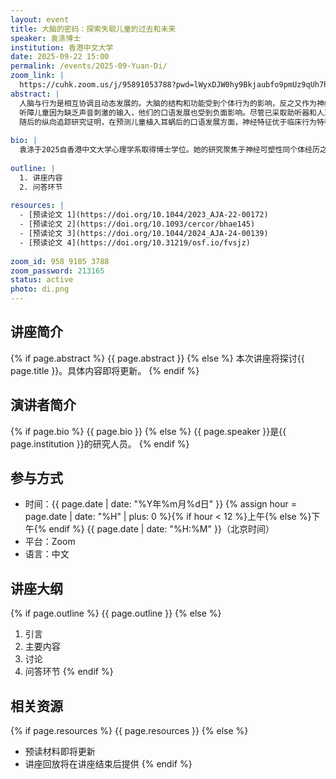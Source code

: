 ```yaml
---
layout: event
title: 大脑的密码：探索失聪儿童的过去和未来
speaker: 袁涤博士
institution: 香港中文大学
date: 2025-09-22 15:00
permalink: /events/2025-09-Yuan-Di/
zoom_link: |
  https://cuhk.zoom.us/j/95891053788?pwd=lWyxDJW0hy9Bkjaubfo9pmUz9qUh7h.1
abstract: |
  人脑与行为是相互协调且动态发展的。大脑的结构和功能受到个体行为的影响，反之又作为神经基础支持个体的行为发展。大脑与行为之间的这种关系表现在所有年龄层以及语言、情感和认知等各个领域。儿童的大脑具有高度的可塑性，他们的经历对大脑发育产生显著的影响，进而又支持他们的行为成长。这种可塑性对儿童发展是一把双刃剑——充足的环境支持可加速儿童的发展步伐，而缺乏支持则可能导致儿童的发展迟缓，甚至呈现出永久性的损害。 
  听障儿童因为缺乏声音刺激的输入，他们的口语发展也受到负面影响。尽管已采取助听器和人工耳蜗植入等干预措施，许多听障儿童仍然在语言发展上出现迟缓，且在预后效果上表现出巨大的个体差异。本系列研究从神经基础出发，深入探讨重度及极重度听障儿童的听觉与口语发展，旨在探索早期听力经验如何影响听障儿童的皮层结构，以及大脑如何支持后续的口语发展。两项横断面研究的结果显示，听觉输入的质与量在保护听障儿童初级听觉皮层方面扮演了关键的角色。此外，残存听力可调节助听器干预对听觉皮层的影响。基于以上结果，听力经验可以塑造大脑结构，脑部解剖结构或许可以作为各种因素调节的总和，从而成为预测人工耳蜗植入术后结果的客观特征。  
  随后的纵向追踪研究证明，在预测儿童植入耳蜗后的口语发展方面，神经特征优于临床行为特征。支持口语发展的大脑区域在预测口语能力从短期到长期的变化中，显示出由低级到高级，由单一模态到多模态的动态神经基础。通过了解大脑的可塑性在连接听障儿童过往经验与未来发展中的角色，将可绘制个体的发展轨迹，并提供个性化的治疗方案，从而提高听障儿童的生活质量。
  
bio: |
  袁涤于2025自香港中文大学心理学系取得博士学位。她的研究聚焦于神经可塑性同个体经历之间的内在关联。她结合行为学与神经影像技术，从单脑与多脑这两个视角探究健康人群与患病群体（如听力障碍儿童）在语言交流与社交互动过程中的神经机制。其研究成果发表于Human Brain Mapping, Cerebral Cortex, Brain and Language, American Journal of Audiology等期刊。
  
outline: |
  1. 讲座内容
  2. 问答环节
  
resources: |
  - [预读论文 1](https://doi.org/10.1044/2023_AJA-22-00172)
  - [预读论文 2](https://doi.org/10.1093/cercor/bhae145)
  - [预读论文 3](https://doi.org/10.1044/2024_AJA-24-00139)
  - [预读论文 4](https://doi.org/10.31219/osf.io/fvsjz)
  
zoom_id: 958 9105 3788
zoom_password: 213165
status: active
photo: di.png
---
```


## 讲座简介

{% if page.abstract %}
{{ page.abstract }}
{% else %}
本次讲座将探讨{{ page.title }}。具体内容即将更新。
{% endif %}

## 演讲者简介

{% if page.bio %}
{{ page.bio }}
{% else %}
{{ page.speaker }}是{{ page.institution }}的研究人员。
{% endif %}

## 参与方式

- 时间：{{ page.date | date: "%Y年%m月%d日" }} {% assign hour = page.date | date: "%H" | plus: 0 %}{% if hour < 12 %}上午{% else %}下午{% endif %} {{ page.date | date: "%H:%M" }}（北京时间）
- 平台：Zoom
- 语言：中文

## 讲座大纲

{% if page.outline %}
{{ page.outline }}
{% else %}
1. 引言
2. 主要内容
3. 讨论
4. 问答环节
{% endif %}

## 相关资源

{% if page.resources %}
{{ page.resources }}
{% else %}
- 预读材料即将更新
- 讲座回放将在讲座结束后提供
{% endif %}
